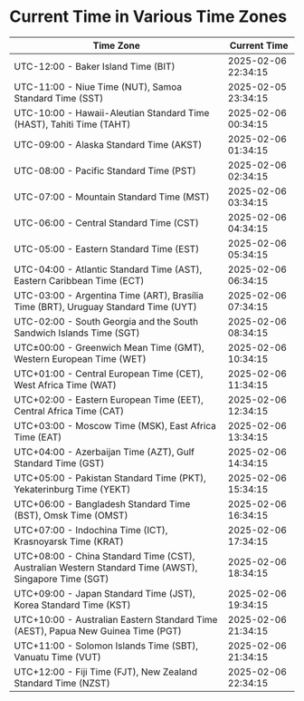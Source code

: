# Current Time in Various Time Zones

| Time Zone | Current Time |
|-----------|--------------|
| UTC-12:00 - Baker Island Time (BIT) | 2025-02-06 22:34:15 |
| UTC-11:00 - Niue Time (NUT), Samoa Standard Time (SST) | 2025-02-05 23:34:15 |
| UTC-10:00 - Hawaii-Aleutian Standard Time (HAST), Tahiti Time (TAHT) | 2025-02-06 00:34:15 |
| UTC-09:00 - Alaska Standard Time (AKST) | 2025-02-06 01:34:15 |
| UTC-08:00 - Pacific Standard Time (PST) | 2025-02-06 02:34:15 |
| UTC-07:00 - Mountain Standard Time (MST) | 2025-02-06 03:34:15 |
| UTC-06:00 - Central Standard Time (CST) | 2025-02-06 04:34:15 |
| UTC-05:00 - Eastern Standard Time (EST) | 2025-02-06 05:34:15 |
| UTC-04:00 - Atlantic Standard Time (AST), Eastern Caribbean Time (ECT) | 2025-02-06 06:34:15 |
| UTC-03:00 - Argentina Time (ART), Brasília Time (BRT), Uruguay Standard Time (UYT) | 2025-02-06 07:34:15 |
| UTC-02:00 - South Georgia and the South Sandwich Islands Time (SGT) | 2025-02-06 08:34:15 |
| UTC±00:00 - Greenwich Mean Time (GMT), Western European Time (WET) | 2025-02-06 10:34:15 |
| UTC+01:00 - Central European Time (CET), West Africa Time (WAT) | 2025-02-06 11:34:15 |
| UTC+02:00 - Eastern European Time (EET), Central Africa Time (CAT) | 2025-02-06 12:34:15 |
| UTC+03:00 - Moscow Time (MSK), East Africa Time (EAT) | 2025-02-06 13:34:15 |
| UTC+04:00 - Azerbaijan Time (AZT), Gulf Standard Time (GST) | 2025-02-06 14:34:15 |
| UTC+05:00 - Pakistan Standard Time (PKT), Yekaterinburg Time (YEKT) | 2025-02-06 15:34:15 |
| UTC+06:00 - Bangladesh Standard Time (BST), Omsk Time (OMST) | 2025-02-06 16:34:15 |
| UTC+07:00 - Indochina Time (ICT), Krasnoyarsk Time (KRAT) | 2025-02-06 17:34:15 |
| UTC+08:00 - China Standard Time (CST), Australian Western Standard Time (AWST), Singapore Time (SGT) | 2025-02-06 18:34:15 |
| UTC+09:00 - Japan Standard Time (JST), Korea Standard Time (KST) | 2025-02-06 19:34:15 |
| UTC+10:00 - Australian Eastern Standard Time (AEST), Papua New Guinea Time (PGT) | 2025-02-06 21:34:15 |
| UTC+11:00 - Solomon Islands Time (SBT), Vanuatu Time (VUT) | 2025-02-06 21:34:15 |
| UTC+12:00 - Fiji Time (FJT), New Zealand Standard Time (NZST) | 2025-02-06 22:34:15 |
